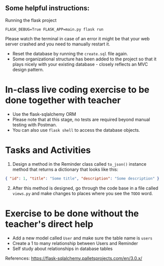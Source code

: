 ## Some helpful instructions:

Running the flask project 

`FLASK_DEBUG=True FLASK_APP=main.py flask run`

Please watch the terminal in case of an error it might be that your web server crashed and you need to manually restart it.

- Reset the database by running the `create.sql` file again.
- Some organizational structure has been added to the project so that it plays nicely with your existing database - closely reflects an MVC design pattern.

# In-class live coding exercise to be done together with teacher

- Use the flask-sqlalchemy ORM
- Please note that at this stage, no tests are required beyond manual testing with Postman.
- You can also use `flask shell` to access the database objects.

# Tasks and Activities
1. Design a method in the Reminder class called `to_json()` instance method that returns a dictionary that looks like this:
    
```json
{ "id": 1, "title": "Some title", "description": "Some description" }
```

2. After this method is designed, go through the code base in a file called `views.py` and make changes to places where you see the `TODO` word.

# Exercise to be done without the teacher's direct help

- Add a new model called `User` and make sure the table name is `users`
- Create a 1 to many relationship between Users and Reminder
- Self study about relationships in database tables


References: https://flask-sqlalchemy.palletsprojects.com/en/3.0.x/ 
